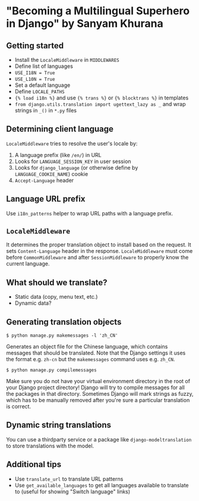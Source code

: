 # "Becoming a Multilingual Superhero in Django" by Sanyam Khurana

## Getting started

* Install the `LocaleMiddleware` in `MIDDLEWARES`
* Define list of languages
* `USE_I18N = True`
* `USE_L10N = True`
* Set a default language
* Define `LOCALE_PATHS`
* `{% load i18n %}` and use `{% trans %}` or `{% blocktrans %}` in templates
* `from django.utils.translation import ugettext_lazy as _` and wrap strings in `_()` in `*.py` files


## Determining client language

`LocaleMiddleware` tries to resolve the user's locale by:

1. A language prefix (like `/en/`) in URL
1. Looks for `LANGUAGE_SESSION_KEY` in user session
1. Looks for `django_language` (or otherwise define by `LANGUAGE_COOKIE_NAME`) cookie
1. `Accept-Language` header


## Language URL prefix

Use `i18n_patterns` helper to wrap URL paths with a language prefix.


## `LocaleMiddleware`

It determines the proper translation object to install based on the request.
It sets `Content-Language` header in the response.
`LocaleMiddleware` must come before `CommonMiddleware` and after `SessionMiddleware` to properly know the current language.


## What should we translate?

* Static data (copy, menu text, etc.)
* Dynamic data?


## Generating translation objects

`$ python manage.py makemessages -l 'zh_CN'`

Generates an object file for the Chinese language, which contains messages that should be translated.
Note that the Django settings it uses the format e.g. `zh-cn` but the `makemessages` command uses e.g. `zh_CN`.

`$ python manage.py compilemessages`

Make sure you do not have your virtual environment directory in the root of your Django project directory!
Django will try to compile messages for all the packages in that directory.
Sometimes Django will mark strings as fuzzy, which has to be manually removed after you're sure a particular translation is correct.


## Dynamic string translations

You can use a thirdparty service or a package like `django-modeltranslation` to store translations with the model.


## Additional tips

* Use `translate_url` to translate URL patterns
* Use `get_available_languages` to get all languages available to translate to (useful for showing "Switch language" links)
